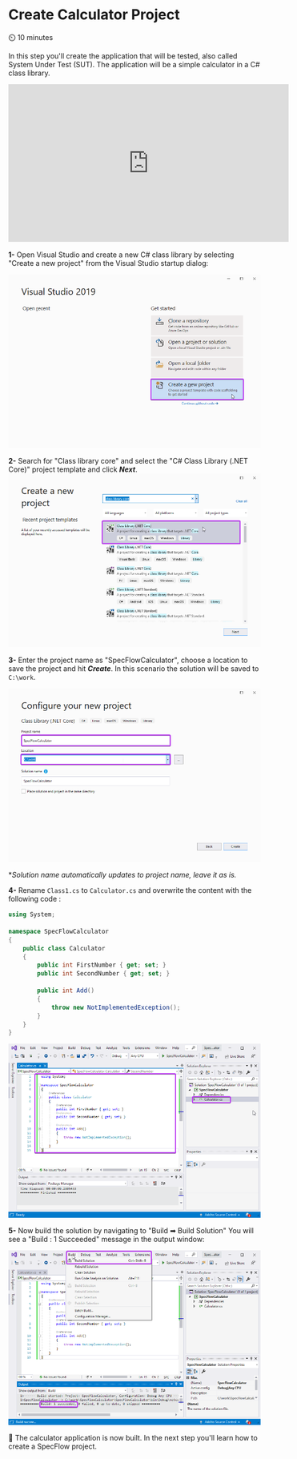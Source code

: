 Create Calculator Project
=========================

⏲️ 10 minutes

In this step you'll create the application that will be tested, also called System Under Test (SUT).
The application will be a simple calculator in a C# class library.

<iframe width="560" height="315" src="https://www.youtube.com/embed/4DcOVMFsCI8" frameborder="0" allow="accelerometer; autoplay; clipboard-write; encrypted-media; gyroscope; picture-in-picture" allowfullscreen></iframe>

**1-** Open Visual Studio and create a new C# class library by selecting "Create a new project" from the Visual Studio startup dialog:
  
![Visual Studio Startup Dialog](../_static/step2/vs_startup_dialogv2.png)  

**2-** Search for "Class library core" and select the "C# Class Library (.NET Core)" project template and click ***Next***.  
![Create Class Library](../_static/step2/create_class_libv2.png)  

**3-** Enter the project name as "SpecFlowCalculator", choose a location to save the project and hit ***Create***. In this scenario the solution will be saved to `C:\work`.

![Configure Class Library Project](../_static/step2/configure_projectv2.png)  

**Solution name automatically updates to project name, leave it as is.*  

**4-** Rename `Class1.cs` to `Calculator.cs` and overwrite the content with the following code :

``` csharp
using System;

namespace SpecFlowCalculator
{
    public class Calculator
    {
        public int FirstNumber { get; set; }
        public int SecondNumber { get; set; }

        public int Add()
        {
            throw new NotImplementedException();
        }
    }
}

```

![Class Library Created](../_static/step2/created_projectv2.png)

**5-** Now build the solution by navigating to "Build ➡ Build Solution" You will see a "Build : 1 Succeeded" message in the output window:

![Solution built](../_static/step2/built_project.png)

📄 The calculator application is now built. In the next step you'll learn how to create a SpecFlow project.
